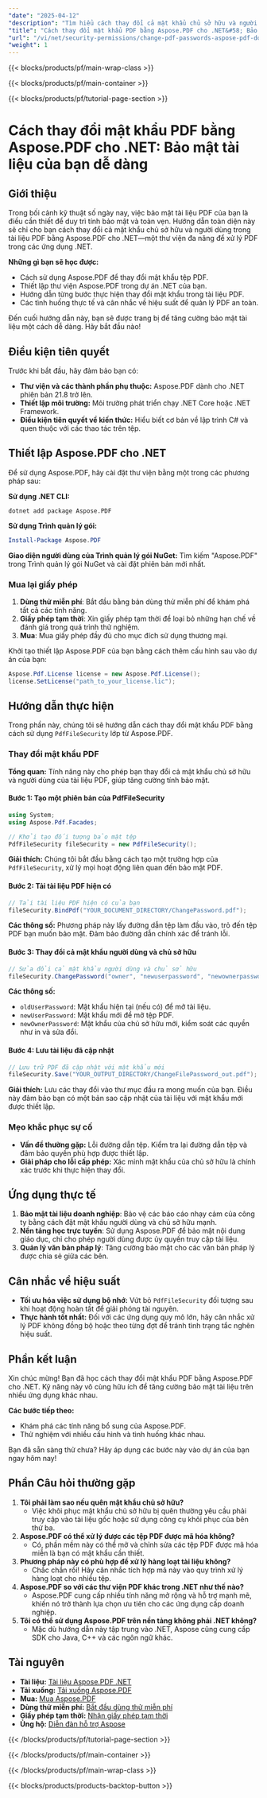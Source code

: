 ```yaml
---
"date": "2025-04-12"
"description": "Tìm hiểu cách thay đổi cả mật khẩu chủ sở hữu và người dùng trong tài liệu PDF bằng Aspose.PDF cho .NET. Hướng dẫn này bao gồm thiết lập, triển khai và ứng dụng thực tế để quản lý PDF an toàn."
"title": "Cách thay đổi mật khẩu PDF bằng Aspose.PDF cho .NET&#58; Bảo mật tài liệu của bạn dễ dàng"
"url": "/vi/net/security-permissions/change-pdf-passwords-aspose-pdf-dotnet/"
"weight": 1
---
```


{{< blocks/products/pf/main-wrap-class >}}

{{< blocks/products/pf/main-container >}}

{{< blocks/products/pf/tutorial-page-section >}}


# Cách thay đổi mật khẩu PDF bằng Aspose.PDF cho .NET: Bảo mật tài liệu của bạn dễ dàng

## Giới thiệu

Trong bối cảnh kỹ thuật số ngày nay, việc bảo mật tài liệu PDF của bạn là điều cần thiết để duy trì tính bảo mật và toàn vẹn. Hướng dẫn toàn diện này sẽ chỉ cho bạn cách thay đổi cả mật khẩu chủ sở hữu và người dùng trong tài liệu PDF bằng Aspose.PDF cho .NET—một thư viện đa năng để xử lý PDF trong các ứng dụng .NET.

**Những gì bạn sẽ học được:**
- Cách sử dụng Aspose.PDF để thay đổi mật khẩu tệp PDF.
- Thiết lập thư viện Aspose.PDF trong dự án .NET của bạn.
- Hướng dẫn từng bước thực hiện thay đổi mật khẩu trong tài liệu PDF.
- Các tình huống thực tế và cân nhắc về hiệu suất để quản lý PDF an toàn.

Đến cuối hướng dẫn này, bạn sẽ được trang bị để tăng cường bảo mật tài liệu một cách dễ dàng. Hãy bắt đầu nào!

## Điều kiện tiên quyết

Trước khi bắt đầu, hãy đảm bảo bạn có:

- **Thư viện và các thành phần phụ thuộc:** Aspose.PDF dành cho .NET phiên bản 21.8 trở lên.
- **Thiết lập môi trường:** Môi trường phát triển chạy .NET Core hoặc .NET Framework.
- **Điều kiện tiên quyết về kiến thức:** Hiểu biết cơ bản về lập trình C# và quen thuộc với các thao tác trên tệp.

## Thiết lập Aspose.PDF cho .NET

Để sử dụng Aspose.PDF, hãy cài đặt thư viện bằng một trong các phương pháp sau:

**Sử dụng .NET CLI:**
```shell
dotnet add package Aspose.PDF
```

**Sử dụng Trình quản lý gói:**
```powershell
Install-Package Aspose.PDF
```

**Giao diện người dùng của Trình quản lý gói NuGet:** 
Tìm kiếm "Aspose.PDF" trong Trình quản lý gói NuGet và cài đặt phiên bản mới nhất.

### Mua lại giấy phép

1. **Dùng thử miễn phí**: Bắt đầu bằng bản dùng thử miễn phí để khám phá tất cả các tính năng.
2. **Giấy phép tạm thời**: Xin giấy phép tạm thời để loại bỏ những hạn chế về đánh giá trong quá trình thử nghiệm.
3. **Mua**: Mua giấy phép đầy đủ cho mục đích sử dụng thương mại.

Khởi tạo thiết lập Aspose.PDF của bạn bằng cách thêm cấu hình sau vào dự án của bạn:

```csharp
Aspose.Pdf.License license = new Aspose.Pdf.License();
license.SetLicense("path_to_your_license.lic");
```

## Hướng dẫn thực hiện

Trong phần này, chúng tôi sẽ hướng dẫn cách thay đổi mật khẩu PDF bằng cách sử dụng `PdfFileSecurity` lớp từ Aspose.PDF.

### Thay đổi mật khẩu PDF

**Tổng quan:** Tính năng này cho phép bạn thay đổi cả mật khẩu chủ sở hữu và người dùng của tài liệu PDF, giúp tăng cường tính bảo mật.

#### Bước 1: Tạo một phiên bản của PdfFileSecurity
```csharp
using System;
using Aspose.Pdf.Facades;

// Khởi tạo đối tượng bảo mật tệp
PdfFileSecurity fileSecurity = new PdfFileSecurity();
```
**Giải thích:** Chúng tôi bắt đầu bằng cách tạo một trường hợp của `PdfFileSecurity`, xử lý mọi hoạt động liên quan đến bảo mật PDF.

#### Bước 2: Tải tài liệu PDF hiện có
```csharp
// Tải tài liệu PDF hiện có của bạn
fileSecurity.BindPdf("YOUR_DOCUMENT_DIRECTORY/ChangePassword.pdf");
```
**Các thông số:** Phương pháp này lấy đường dẫn tệp làm đầu vào, trỏ đến tệp PDF bạn muốn bảo mật. Đảm bảo đường dẫn chính xác để tránh lỗi.

#### Bước 3: Thay đổi cả mật khẩu người dùng và chủ sở hữu
```csharp
// Sửa đổi cả mật khẩu người dùng và chủ sở hữu
fileSecurity.ChangePassword("owner", "newuserpassword", "newownerpassword");
```
**Các thông số:**
- `oldUserPassword`: Mật khẩu hiện tại (nếu có) để mở tài liệu.
- `newUserPassword`: Mật khẩu mới để mở tệp PDF.
- `newOwnerPassword`: Mật khẩu của chủ sở hữu mới, kiểm soát các quyền như in và sửa đổi.

#### Bước 4: Lưu tài liệu đã cập nhật
```csharp
// Lưu trữ PDF đã cập nhật với mật khẩu mới
fileSecurity.Save("YOUR_OUTPUT_DIRECTORY/ChangeFilePassword_out.pdf");
```
**Giải thích:** Lưu các thay đổi vào thư mục đầu ra mong muốn của bạn. Điều này đảm bảo bạn có một bản sao cập nhật của tài liệu với mật khẩu mới được thiết lập.

### Mẹo khắc phục sự cố

- **Vấn đề thường gặp:** Lỗi đường dẫn tệp. Kiểm tra lại đường dẫn tệp và đảm bảo quyền phù hợp được thiết lập.
- **Giải pháp cho lỗi cấp phép:** Xác minh mật khẩu của chủ sở hữu là chính xác trước khi thực hiện thay đổi.

## Ứng dụng thực tế

1. **Bảo mật tài liệu doanh nghiệp**: Bảo vệ các báo cáo nhạy cảm của công ty bằng cách đặt mật khẩu người dùng và chủ sở hữu mạnh.
2. **Nền tảng học trực tuyến**: Sử dụng Aspose.PDF để bảo mật nội dung giáo dục, chỉ cho phép người dùng được ủy quyền truy cập tài liệu.
3. **Quản lý văn bản pháp lý**: Tăng cường bảo mật cho các văn bản pháp lý được chia sẻ giữa các bên.

## Cân nhắc về hiệu suất

- **Tối ưu hóa việc sử dụng bộ nhớ:** Vứt bỏ `PdfFileSecurity` đối tượng sau khi hoạt động hoàn tất để giải phóng tài nguyên.
- **Thực hành tốt nhất:** Đối với các ứng dụng quy mô lớn, hãy cân nhắc xử lý PDF không đồng bộ hoặc theo từng đợt để tránh tình trạng tắc nghẽn hiệu suất.

## Phần kết luận

Xin chúc mừng! Bạn đã học cách thay đổi mật khẩu PDF bằng Aspose.PDF cho .NET. Kỹ năng này vô cùng hữu ích để tăng cường bảo mật tài liệu trên nhiều ứng dụng khác nhau. 

**Các bước tiếp theo:**
- Khám phá các tính năng bổ sung của Aspose.PDF.
- Thử nghiệm với nhiều cấu hình và tình huống khác nhau.

Bạn đã sẵn sàng thử chưa? Hãy áp dụng các bước này vào dự án của bạn ngay hôm nay!

## Phần Câu hỏi thường gặp

1. **Tôi phải làm sao nếu quên mật khẩu chủ sở hữu?**
   - Việc khôi phục mật khẩu chủ sở hữu bị quên thường yêu cầu phải truy cập vào tài liệu gốc hoặc sử dụng công cụ khôi phục của bên thứ ba.
2. **Aspose.PDF có thể xử lý được các tệp PDF được mã hóa không?**
   - Có, phần mềm này có thể mở và chỉnh sửa các tệp PDF được mã hóa miễn là bạn có mật khẩu cần thiết.
3. **Phương pháp này có phù hợp để xử lý hàng loạt tài liệu không?**
   - Chắc chắn rồi! Hãy cân nhắc tích hợp mã này vào quy trình xử lý hàng loạt cho nhiều tệp.
4. **Aspose.PDF so với các thư viện PDF khác trong .NET như thế nào?**
   - Aspose.PDF cung cấp nhiều tính năng mở rộng và hỗ trợ mạnh mẽ, khiến nó trở thành lựa chọn ưu tiên cho các ứng dụng cấp doanh nghiệp.
5. **Tôi có thể sử dụng Aspose.PDF trên nền tảng không phải .NET không?**
   - Mặc dù hướng dẫn này tập trung vào .NET, Aspose cũng cung cấp SDK cho Java, C++ và các ngôn ngữ khác.

## Tài nguyên

- **Tài liệu:** [Tài liệu Aspose.PDF .NET](https://reference.aspose.com/pdf/net/)
- **Tải xuống:** [Tải xuống Aspose.PDF](https://releases.aspose.com/pdf/net/)
- **Mua:** [Mua Aspose.PDF](https://purchase.aspose.com/buy)
- **Dùng thử miễn phí:** [Bắt đầu dùng thử miễn phí](https://releases.aspose.com/pdf/net/)
- **Giấy phép tạm thời:** [Nhận giấy phép tạm thời](https://purchase.aspose.com/temporary-license/)
- **Ủng hộ:** [Diễn đàn hỗ trợ Aspose](https://forum.aspose.com/c/pdf/10)

{{< /blocks/products/pf/tutorial-page-section >}}

{{< /blocks/products/pf/main-container >}}

{{< /blocks/products/pf/main-wrap-class >}}

{{< blocks/products/products-backtop-button >}}
